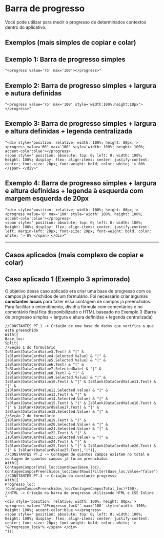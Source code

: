 # Barra de progresso
Você pode utilizar para medir o progresso de determinados contextos dentro do aplicativo.

## Exemplos (mais simples de copiar e colar)

## Exemplo 1: Barra de progresso simples
```powerfx
"<progress value='75' max='100'></progress>"
```

## Exemplo 2: Barra de progresso simples + largura e autura definidas
```powerfx
"<progress value='75' max='100' style='width:100%;height:10px'></progress>"
```

## Exemplo 3: Barra de progresso simples + largura e altura definidas + legenda centralizada
```powerfx
"<div style='position: relative; width: 100%; height: 80px;'> 
<progress value='60' max='100' style='width: 100%; height: 100%; accent-color:blue'></progress> 
<span style=' position: absolute; top: 0; left: 0; width: 100%; height: 100%; display: flex; align-items: center; justify-content: center; font-size: 20px; font-weight: bold; color: white; '> 60% </span> </div>"
```

## Exemplo 4: Barra de progresso simples + largura e altura definidas + legenda à esquerda com margem esquerda de 20px
```powerfx
"<div style='position: relative; width: 100%; height: 80px;'> 
<progress value='8' max='100' style='width: 100%; height: 100%; accent-color:blue'></progress> 
<span style=' position: absolute; top: 0; left: 0; width: 100%; height: 100%; display: flex; align-items: center; justify-content: left; margin-left: 20px; font-size: 20px; font-weight: bold; color: white; '> 8% </span> </div>"
```

<hr>

## Casos aplicados (mais complexo de copiar e colar)

## Caso aplicado 1 (Exemplo 3 aprimorado)
O objetivo desse caso aplicado era criar uma base de progresso com os campos já preenchidos de um formulário.
Foi necessário criar algumas <b>constantes locais</b> para fazer essa contagem de campos já preenchidos.
Para facilitar o entendimento, dividi a fórmula com comentários e no comentário final fica disponibilizado o HTML baseado no Exemplo 3 (Barra de progresso simples + largura e altura definidas + legenda centralizada)

```powerfx
//CONSTANTES PT.1 -> Criação de uma base de dados que verifica o que está preenchido
With({
Base_loc:
Split(
//Seção 1 do formulário
IsBlank(DataCardValue3.Text) & "|" & IsBlank(DataCardValue4.Selected.Value) & "|" & IsBlank(DataCardValue5.Selected.Value) & "|" &
IsBlank(DataCardValue6.Text) & "|" & IsBlank(DataCardValue7.SelectedDate) & "|" & IsBlank(DataCardValue8.Text) & "|" &
IsBlank(DataCardValue9.Selected.Value) & "|" & IsBlank(DataCardValue10.Text) & "|" & IsBlank(DataCardValue11.Text) & "|" &
IsBlank(DataCardValue12.Selected.Value) & "|" & IsBlank(DataCardValue13.Text) & "|" & IsBlank(DataCardValue14.Selected.Value) & "|" &
IsBlank(DataCardValue15.Text) & "|" & IsBlank(DataCardValue16.Text) & "|" & IsBlank(DataCardValue17.Text) & "|" &
IsBlank(DataCardValue18.Selected.Value) & "|" &
//Seção 2 do formulário
IsBlank(DataCardValue19.Text) & "|" & IsBlank(DataCardValue20.Selected.Value) & "|" & IsBlank(DataCardValue21.Selected.Value) & "|" &
IsBlank(DataCardValue22.Text) & "|" & IsBlank(DataCardValue23.Selected.Value) & "|" & IsBlank(DataCardValue24.Text) & "|" & 
IsBlank(DataCardValue25.Text) & "|" & IsBlank(DataCardValue26.Text) & "|" & IsBlank(DataCardValue27.Text),"|")},
//CONSTANTES PT.2 -> Contagem de quantos campos existem no total e contagem de quantos campos já foram preenchidos
With({
ContagemCamposTotal_loc:CountRows(Base_loc),
ContagemCamposPreenchidos_loc:CountRows(Filter(Base_loc,Value="false"))},
//CONSTANTES PT.3 -> Criação da constante progresso
With({
Progresso_loc: (ContagemCamposPreenchidos_loc/ContagemCamposTotal_loc)*100},
//HTML -> Criação da barra de progresso utilizando HTML e CSS Inline
" 
<div style='position: relative; width: 100%; height: 80px;'> 
<progress value='"&Progresso_loc&"' max='100' style='width: 100%; height: 100%; accent-color:blue'></progress> 
<span style=' position: absolute; top: 0; left: 0; width: 100%; height: 100%; display: flex; align-items: center; justify-content: center; font-size: 20px; font-weight: bold; color: white; '> "&Progresso_loc&"% </span> </div>
")))
```

